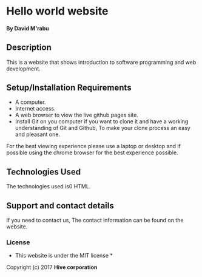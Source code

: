 # Hello world website

#### By **David M'rabu**

## Description

This is a website that shows introduction to software programming and web development.  

## Setup/Installation Requirements

* A computer.
* Internet access.
* A web browser to view the live github pages site.
* Install Git on you computer if you want to clone it and have a working understanding of Git and Github, To make your clone process an easy and pleasant one.


For the best viewing experience please use a laptop or desktop and if possible using the chrome browser for the best experience possible.


## Technologies Used

The technologies used is0 HTML.

## Support and contact details

If you need to contact us, The contact information can be found on the website.

### License

* This website is under the MIT license *

Copyright (c) 2017 **Hive corporation**
